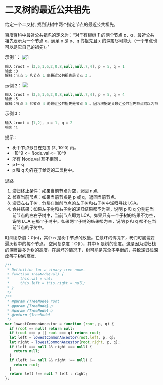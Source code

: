 # 二叉树的最近公共祖先

给定一个二叉树, 找到该树中两个指定节点的最近公共祖先。

百度百科中最近公共祖先的定义为：“对于有根树 T 的两个节点 p、q，最近公共祖先表示为一个节点 x，满足 x 是 p、q 的祖先且 x 的深度尽可能大（一个节点也可以是它自己的祖先）。”

示例 1：
![1](https://assets.leetcode.com/uploads/2018/12/14/binarytree.png)

```javascript
输入：root = [3,5,1,6,2,0,8,null,null,7,4], p = 5, q = 1
输出：3
解释：节点 5 和节点 1 的最近公共祖先是节点 3 。
```

示例 2：
![](https://assets.leetcode.com/uploads/2018/12/14/binarytree.png)

```javascript
输入：root = [3,5,1,6,2,0,8,null,null,7,4], p = 5, q = 4
输出：5
解释：节点 5 和节点 4 的最近公共祖先是节点 5 。因为根据定义最近公共祖先节点可以为节点本身。
```

示例 3：

```javascript
输入：root = [1,2], p = 1, q = 2
输出：1
```

提示：

- 树中节点数目在范围 [2, 10^5] 内。
- -10^9 <= Node.val <= 10^9
- 所有 Node.val 互不相同 。
- p != q
- p 和 q 均存在于给定的二叉树中。

思路

1. 递归终止条件：如果当前节点为空，返回 null。
2. 检查当前节点：如果当前节点是 p 或 q，返回当前节点。
3. 递归左右子树：分别在当前节点的左子树和右子树中递归寻找 LCA。
4. 合并结果：如果左子树和右子树的递归结果都不为空，说明 p 和 q 分别在当前节点的左右子树中，当前节点即为 LCA。如果只有一个子树的结果不为空，说明 LCA 在那个子树中。如果两个子树的结果都为空，说明 p 和 q 都不在当前节点的子树中。

时间复杂度：O(n)，其中 n 是树中节点的数量。在最坏的情况下，我们可能需要遍历树中的每个节点。
空间复杂度：O(h)，其中 h 是树的高度。这是因为递归栈的深度最多为树的高度。在最坏的情况下，树可能是完全不平衡的，导致递归栈深度等于树的高度。

```javascript
/**
 * Definition for a binary tree node.
 * function TreeNode(val) {
 *     this.val = val;
 *     this.left = this.right = null;
 * }
 */
/**
 * @param {TreeNode} root
 * @param {TreeNode} p
 * @param {TreeNode} q
 * @return {TreeNode}
 */
var lowestCommonAncestor = function (root, p, q) {
  if (root == null) return null;
  if (root === p || root === q) return root;
  let left = lowestCommonAncestor(root.left, p, q);
  let right = lowestCommonAncestor(root.right, p, q);
  if (left === null && right === null) {
    return null;
  }
  if (left !== null && right !== null) {
    return root;
  }
  return left !== null ? left : right;
};
```
